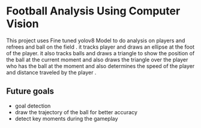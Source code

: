 # Football Analysis Using Computer Vision
This project uses Fine tuned yolov8 Model to do analysis on players and refrees and ball on the field . it tracks player and draws an ellipse at the foot of the player. it also tracks balls and draws a triangle to show the position of the ball at the current moment 
and also draws the triangle over the player who has the ball at the moment and also determines the speed of the player and distance traveled by the player . 

## Future goals
- goal detection
- draw the trajectory of the ball for better accuracy
- detect key moments during the gameplay
